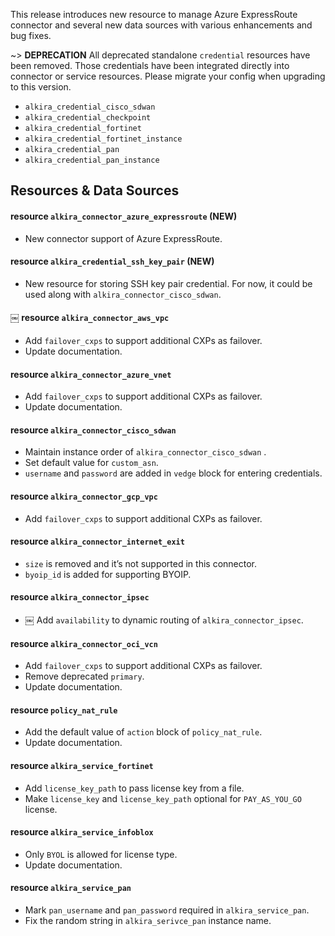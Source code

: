 This release introduces new resource to manage Azure ExpressRoute
connector and several new data sources with various enhancements and
bug fixes.

~> **DEPRECATION** All deprecated standalone `credential` resources
have been removed.  Those credentials have been integrated directly
into connector or service resources.  Please migrate your config when
upgrading to this version.
* `alkira_credential_cisco_sdwan`
* `alkira_credential_checkpoint`
* `alkira_credential_fortinet`
* `alkira_credential_fortinet_instance`
* `alkira_credential_pan`
* `alkira_credential_pan_instance`

## Resources & Data Sources

#### resource `alkira_connector_azure_expressroute` (**NEW**)

* New connector support of Azure ExpressRoute.

#### resource `alkira_credential_ssh_key_pair` (**NEW**)

* New resource for storing SSH key pair credential.  For now, it could
  be used along with `alkira_connector_cisco_sdwan`.

#### ￼ resource `alkira_connector_aws_vpc`

* Add `failover_cxps` to support additional CXPs as failover.
* Update documentation.

#### resource `alkira_connector_azure_vnet`

* Add `failover_cxps` to support additional CXPs as failover.
* Update documentation.

#### resource `alkira_connector_cisco_sdwan`

* Maintain instance order of `alkira_connector_cisco_sdwan` .
* Set default value for `custom_asn`.
* `username` and `password` are added in `vedge` block for entering credentials.

#### resource `alkira_connector_gcp_vpc`

* Add `failover_cxps` to support additional CXPs as failover.

#### resource `alkira_connector_internet_exit`

* `size` is removed and it’s not supported in this connector.
* `byoip_id` is added for supporting BYOIP.

#### resource `alkira_connector_ipsec`

* ￼ Add `availability` to dynamic routing of `alkira_connector_ipsec`.

#### resource `alkira_connector_oci_vcn`

* Add `failover_cxps` to support additional CXPs as failover.
* Remove deprecated `primary`.
* Update documentation.

#### resource `policy_nat_rule`

* Add the default value of `action` block of `policy_nat_rule`.
* Update documentation.

#### resource `alkira_service_fortinet`

* Add `license_key_path` to pass license key from a  file.
* Make  `license_key` and `license_key_path` optional for `PAY_AS_YOU_GO` license.

#### resource `alkira_service_infoblox`

* Only `BYOL` is allowed for license type.
* Update documentation.

#### resource `alkira_service_pan`

* Mark `pan_username` and `pan_password` required in `alkira_service_pan`.
* Fix the random string in `alkira_serivce_pan` instance name.
